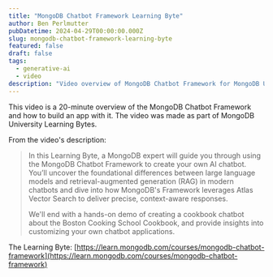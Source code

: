```yaml
---
title: "MongoDB Chatbot Framework Learning Byte"
author: Ben Perlmutter
pubDatetime: 2024-04-29T00:00:00.000Z
slug: mongodb-chatbot-framework-learning-byte
featured: false
draft: false
tags:
  - generative-ai
  - video
description: "Video overview of MongoDB Chatbot Framework for MongoDB University"
---
```

This video is a 20-minute overview of the MongoDB Chatbot Framework and how to build an app with it. The video was made as part of MongoDB University Learning Bytes.

From the video's description:

> In this Learning Byte, a MongoDB expert will guide you through using the MongoDB Chatbot Framework to create your own AI chatbot. You’ll uncover the foundational differences between large language models and retrieval-augmented generation (RAG) in modern chatbots and dive into how MongoDB's Framework leverages Atlas Vector Search to deliver precise, context-aware responses.
>
> We'll end with a hands-on demo of creating a cookbook chatbot about the Boston Cooking School Cookbook, and provide insights into customizing your own chatbot applications.

The Learning Byte: [https://learn.mongodb.com/courses/mongodb-chatbot-framework](https://learn.mongodb.com/courses/mongodb-chatbot-framework)